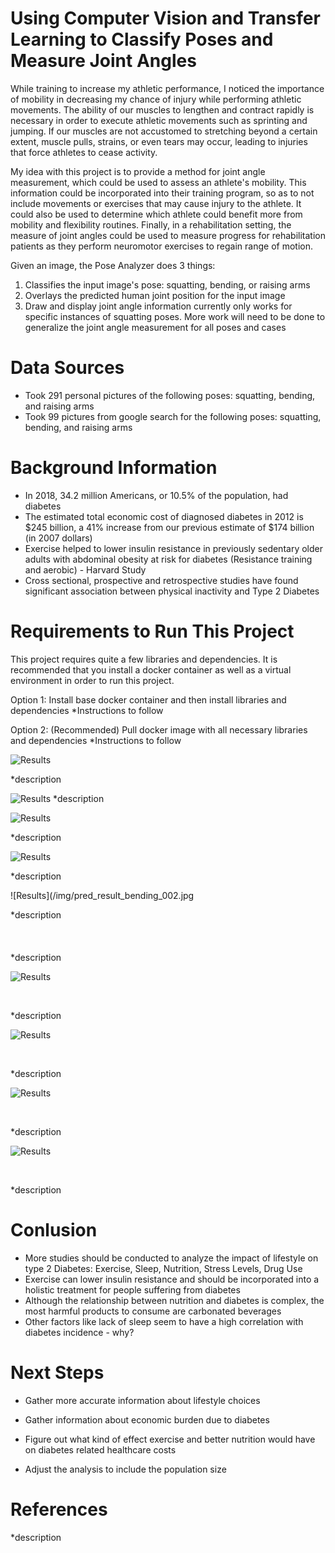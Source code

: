 # Using Computer Vision and Transfer Learning to Classify Poses and Measure Joint Angles
While training to increase my athletic performance, I noticed the importance of mobility in decreasing my chance of injury  while performing athletic movements. The ability of our muscles to lengthen and contract rapidly is necessary in order to execute athletic movements such as sprinting and jumping. If our muscles are not accustomed to stretching beyond a certain extent, muscle pulls, strains, or even tears may occur, leading to injuries that force athletes to cease activity. 

My idea with this project is to provide a method for joint angle measurement, which could be used to assess an athlete's mobility. This information could be incorporated into their training program, so as to not include movements or exercises that may cause injury to the athlete. It could also be used to determine which athlete could benefit more from mobility and flexibility routines. Finally, in a rehabilitation setting, the measure of joint angles could be used to measure progress for rehabilitation patients as they perform neuromotor exercises to regain range of motion.

Given an image, the Pose Analyzer does 3 things:
1. Classifies the input image's pose: squatting, bending, or raising arms
2. Overlays the predicted human joint position for the input image
3. Draw and display joint angle information currently only works for specific instances of squatting poses. More work will need to be done to generalize the joint angle measurement for all poses and cases

# Data Sources

* Took 291 personal pictures of the following poses: squatting, bending, and raising arms
* Took 99 pictures from google search for the following poses: squatting, bending, and raising arms

# Background Information

* In 2018, 34.2 million Americans, or 10.5% of the population, had diabetes
* The estimated total economic cost of diagnosed diabetes in 2012 is $245 billion, a 41% increase from our previous estimate of $174 billion (in 2007 dollars)
* Exercise helped to lower insulin resistance in previously sedentary older adults with abdominal obesity at risk for diabetes (Resistance training and aerobic) - Harvard Study
* Cross sectional, prospective and retrospective studies have found significant association between physical inactivity and Type 2 Diabetes

# Requirements to Run This Project

This project requires quite a few libraries and dependencies. It is recommended that you install a docker container as well as a virtual environment in order to run this project.

Option 1: Install base docker container and then install libraries and dependencies
*Instructions to follow

Option 2: (Recommended) Pull docker image with all necessary libraries and dependencies
*Instructions to follow

![Results](/img/pred_result_arm_raise_001.jpg) <!-- .element height="1%" width="1%" -->

*description


![Results](/img/pred_result_arm_raise_002.jpg)
*description   

![Results](/img/pred_result_arm_raise_003.jpg)

*description 

![Results](/img/pred_result_bending_001.jpg)

*description

![Results](/img/pred_result_bending_002.jpg

*description
&nbsp;  
&nbsp;  
&nbsp;  
&nbsp;  
*description

![Results](/img/pred_result_jointAngle_001.jpg)

&nbsp;
&nbsp;

*description

![Results](/img/pred_result_squat_001.jpg)

&nbsp;
&nbsp;
 
*description

![Results](/img/pred_result_squat_002.jpg)

&nbsp;
&nbsp;

*description

![Results](/img/pred_result_squat_003.jpg)

&nbsp;
&nbsp;

*description

# Conlusion

* More studies should be conducted to analyze the impact of lifestyle on type 2 Diabetes: Exercise, Sleep, Nutrition, Stress Levels, Drug Use
* Exercise can lower insulin resistance and should be incorporated into a holistic treatment for people suffering from diabetes
* Although the relationship between nutrition and diabetes is complex, the most harmful products to consume are carbonated beverages
* Other factors like lack of sleep seem to have a high correlation with diabetes incidence - why?

# Next Steps
* Gather more accurate information about lifestyle choices

* Gather information about economic burden due to diabetes

* Figure out what kind of effect exercise and better nutrition would have on diabetes related healthcare costs

* Adjust the analysis to include the population size

# References
*description
